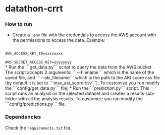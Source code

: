 # datathon-crrt

### How to run ###
* Create a ```.env``` file with the credentials to access the AWS account with the permissions to access the data. Example:<br>
<code>
AWS_ACCESS_KEY_ID=xxxxxxxx<br>
AWS_SECRET_ACCESS_KEY=yyyyyyyy
</code>
* Run the ```get_data.py``` script to query the data from the AWS bucket. The script accepts 2 arguments: ```--filename``` which is the name of the saved file, and ```--aki_filename``` which is the path to the AKI score csv file (by default it is set to ```max_aki_score.csv```). To customize you run modify the ```config/get_data.py``` file;
* Run the ```prediction.py``` script. This script runs an analysis on the selected dataset and creates a results sub-folder with all the analysis results. To customize you run modify the ```config/predictions.py``` file.

### Dependencies ###
Check the ```requirements.txt``` file.